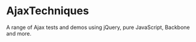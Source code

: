 AjaxTechniques
==============

A range of Ajax tests and demos using jQuery, pure JavaScript, Backbone and more.

